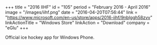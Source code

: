 +++
title = "2016 IIHF"
id = "105"
period = "February 2016 - April 2016"
image = "/images/iihf.png"
date = "2016-04-20T07:56:44"
link = "https://www.microsoft.com/en-us/store/apps/2016-iihf/9nblggh58zvv"
linkActionTitle = "Windows Store"
linkAction = "Download"
company = "eGlu"
+++

Official ice hockey app for Windows Phone.